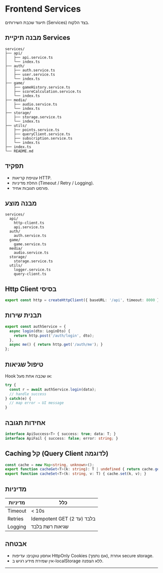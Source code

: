 # Frontend Services

תיעוד שכבת השירותים (Services) בצד הלקוח.

## מבנה תיקיית Services

```
services/
├── api/
│   ├── api.service.ts
│   └── index.ts
├── auth/
│   ├── auth.service.ts
│   ├── user.service.ts
│   └── index.ts
├── game/
│   ├── gameHistory.service.ts
│   ├── scoreCalculation.service.ts
│   └── index.ts
├── media/
│   ├── audio.service.ts
│   └── index.ts
├── storage/
│   ├── storage.service.ts
│   └── index.ts
├── utils/
│   ├── points.service.ts
│   ├── queryClient.service.ts
│   ├── subscription.service.ts
│   └── index.ts
├── index.ts
└── README.md
```

## תפקיד
- עטיפת קריאות HTTP.
- החלת מדיניות (Timeout / Retry / Logging).
- פורמט תגובות אחיד.

## מבנה מוצע
```
services/
  api/
    http-client.ts
    api.service.ts
  auth/
    auth.service.ts
  game/
    game.service.ts
  media/
    audio.service.ts
  storage/
    storage.service.ts
  utils/
    logger.service.ts
    query-client.ts
```

## Http Client בסיסי
```typescript
export const http = createHttpClient({ baseURL: '/api', timeout: 8000 });
```

## תבנית שירות
```typescript
export const authService = {
  async login(dto: LoginDto) {
    return http.post('/auth/login', dto);
  },
  async me() { return http.get('/auth/me'); }
};
```

## טיפול שגיאות
Hook או שכבה אחת מעל:
```typescript
try {
  const r = await authService.login(data);
  // handle success
} catch(e) {
  // map error → UI message
}
```

## אחידות תגובה
```typescript
interface ApiSuccess<T> { success: true; data: T; }
interface ApiFail { success: false; error: string; }
```

## Caching קל (Query Client לדוגמה)
```typescript
const cache = new Map<string, unknown>();
export function cacheGet<T>(k: string): T | undefined { return cache.get(k) as T|undefined; }
export function cacheSet<T>(k: string, v: T) { cache.set(k, v); }
```

## מדיניות
| מדיניות | כלל |
|---------|-----|
| Timeout | < 10s |
| Retries | Idempotent GET בלבד (עד 2) |
| Logging | שגיאות רשת בלבד |

## אבטחה
- אחסון טוקנים: עדיפות HttpOnly Cookies (אם נתמך), אחרת secure storage.
- אין שמירת מידע רגיש ב-localStorage ללא הצפנה.

---
 
